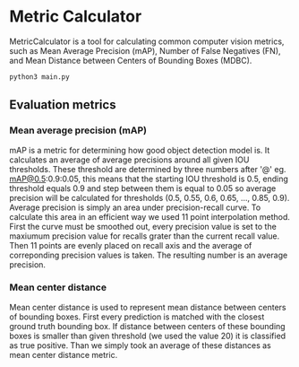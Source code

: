 # Metric Calculator

MetricCalculator is a tool for calculating common computer vision metrics, such as Mean Average Precision (mAP), Number of False Negatives (FN), and Mean Distance between Centers of Bounding Boxes (MDBC).

```bash
python3 main.py
```

## Evaluation metrics


### Mean average precision (mAP)

mAP is a metric for determining how good object detection model is. It calculates an average of average precisions around all given IOU thresholds.
These threshold are determined by three numbers after '@' eg. mAP@0.5:0.9:0.05, this means that the starting IOU threshold is 0.5, ending threshold 
equals 0.9 and step between them is equal to 0.05 so average precision will be calculated for thresholds (0.5, 0.55, 0.6, 0.65, ..., 0.85, 0.9).
Average precision is simply an area under precision-recall curve. To calculate this area in an efficient way we used 11 point interpolation method.
First the curve must be smoothed out, every precision value is set to the maxiumum precision value for recalls grater than the current recall value.
Then 11 points are evenly placed on recall axis and the average of correponding precision values is taken. The resulting number is an average precision.

### Mean center distance

Mean center distance is used to represent mean distance between centers of bounding boxes. First every prediction is matched with the closest 
ground truth bounding box. If distance between centers of these bounding boxes is smaller than given threshold (we used the value 20) it is
classified as true positive. Than we simply took an average of these distances as mean center distance metric.